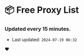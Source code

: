 # :package: Free Proxy List
### Updated every 15 minutes.

- Last updated: `2024-07-19 06:32`

:heart:

